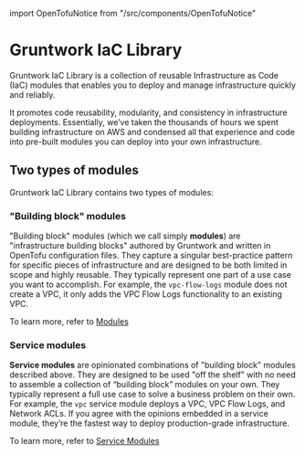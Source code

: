 import OpenTofuNotice from "/src/components/OpenTofuNotice"

# Gruntwork IaC Library

Gruntwork IaC Library is a collection of reusable Infrastructure as Code (IaC) modules that enables you to deploy and manage infrastructure quickly and reliably.

It promotes code reusability, modularity, and consistency in infrastructure deployments. Essentially, we’ve taken the thousands of hours we spent building infrastructure on AWS and condensed all that experience and code into pre-built modules you can deploy into your own infrastructure.

## Two types of modules

Gruntwork IaC Library contains two types of modules:

### "Building block" modules

"Building block" modules (which we call simply **modules**) are "infrastructure building blocks" authored by Gruntwork and written in OpenTofu configuration files. They capture a singular best-practice pattern for specific pieces of infrastructure and are designed to be both limited in scope and highly reusable. They typically represent one part of a use case you want to accomplish. For example, the `vpc-flow-logs` module does not create a VPC, it only adds the VPC Flow Logs functionality to an existing VPC.

To learn more, refer to [Modules](/2.0/docs/library/concepts/modules)

### Service modules

**Service modules** are opinionated combinations of "building block" modules described above. They are designed to be used "off the shelf" with no need to assemble a collection of “building block” modules on your own. They typically represent a full use case to solve a business problem on their own. For example, the `vpc` service module deploys a VPC, VPC Flow Logs, and Network ACLs. If you agree with the opinions embedded in a service module, they’re the fastest way to deploy production-grade infrastructure.

To learn more, refer to [Service Modules](/2.0/docs/library/concepts/service-modules)
